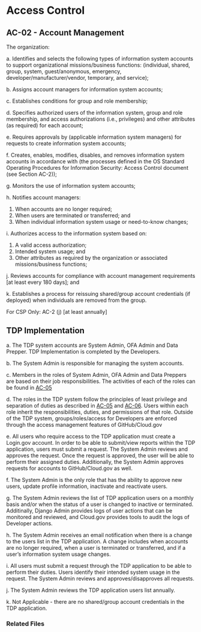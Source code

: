 # Access Control
## AC-02 - Account Management
The organization:

a. Identifies and selects the following types of information system accounts to support organizational missions/business functions: (individual, shared, group, system, guest/anonymous, emergency, developer/manufacturer/vendor, temporary, and service);

b. Assigns account managers for information system accounts;

c. Establishes conditions for group and role membership;

d. Specifies authorized users of the information system, group and role membership, and access authorizations (i.e., privileges) and other attributes (as required) for each account;

e. Requires approvals by (applicable information system managers) for requests to create information system accounts;

f. Creates, enables, modifies, disables, and removes information system accounts in accordance with (the processes defined in the OS Standard Operating Procedures for Information Security: Access Control document (see Section AC-2));

g. Monitors the use of information system accounts;

h. Notifies account managers:

   1. When accounts are no longer required;
   2. When users are terminated or transferred; and
   3. When individual information system usage or need-to-know changes;

i. Authorizes access to the information system based on:

   1. A valid access authorization;
   2. Intended system usage; and
   3. Other attributes as required by the organization or associated missions/business functions;

j. Reviews accounts for compliance with account management requirements [at least every 180 days]; and

k. Establishes a process for reissuing shared/group account credentials (if deployed) when individuals are removed from the group.

For CSP Only: AC-2 (j) [at least annually]

## TDP Implementation
a. The TDP system accounts are System Admin, OFA Admin and Data Prepper.  TDP Implementation is completed by the Developers.

b. The System Admin is responsible for managing the system accounts.  

c. Members in the roles of System Admin, OFA Admin and Data Preppers are based on their job responsibilities.  The activities of each of the roles can be found in [AC-05](https://github.com/raft-tech/TANF-app/blob/documentation/access-controls-ac_5/docs/controls/access_control/ac-05.md)

d. The roles in the TDP system follow the principles of least privilege and separation of duties as described in [AC-05](../../documentation/access-controls-ac_5/docs/controls/access_control/ac-05.md) and [AC-06](../../documentation/access-controls-ac-06/docs/controls/access_control/ac-06.md).  Users within each role inherit the responsibilities, duties, and permissions of that role.  Outside of the TDP system, groups/roles/access for Developers are enforced through the access management features of GitHub/Cloud.gov

e. All users who require access to the TDP application must create a Login.gov account.  In order to be able to submit/view reports within the TDP application, users must submit a request.  The System Admin reviews and approves the request.  Once the request is approved, the user will be able to perform their assigned duties.  Additionally, the System Admin approves requests for accounts to GitHub/Cloud.gov as well.

f. The System Admin is the only role that has the ability to approve new users, update profile information, inactivate and reactivate users.

g. The System Admin reviews the list of TDP application users on a monthly basis and/or when the status of a user is changed to inactive or terminated.  Additinally, Django Admin provides logs of user actions that can be monitored and reviewed, and Cloud.gov provides tools to audit the logs of Developer actions.

h. The System Admin receives an email notification when there is a change to the users list in the TDP application.  A change includes when accounts are no longer required, when a user is terminated or transferred, and if a user’s information system usage changes.

i. All users must submit a request through the TDP application to be able to perform their duties.  Users identify their intended system usage in the request.  The System Admin reviews and approves/disapproves all requests. 

j. The System Admin reviews the TDP application users list annually.

k. Not Applicable - there are no shared/group account credentials in the TDP application.

### Related Files
